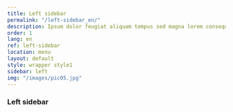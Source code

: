 ```yaml
---
title: Left sidebar
permalink: "/left-sidebar_en/"
description: Ipsum dolor feugiat aliquam tempus sed magna lorem consequat accumsan
order: 1
lang: en
ref: left-sidebar
location: menu
layout: default
style: wrapper style1
sidebar: left
img: "/images/pic05.jpg"
---
```


### Left sidebar
